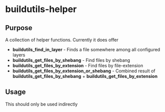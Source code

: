 # buildutils-helper

## Purpose

A collection of helper functions.
Currently it does offer

- **buildutils_find_in_layer** - Finds a file somewhere among all configured layers
- **buildutils_get_files_by_shebang** - Find files by shebang
- **buildutils_get_files_by_extension** - Find files by file-extension
- **buildutils_get_files_by_extension_or_shebang** - Combined result of **buildutils_get_files_by_shebang** + **buildutils_get_files_by_extension**

## Usage

This should only be used indirectly